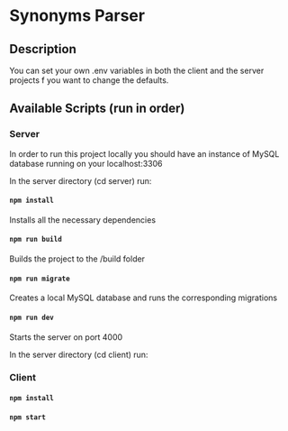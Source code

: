 # Synonyms Parser

## Description

You can set your own .env variables in both the client and the server projects f you want to change the defaults.

## Available Scripts (run in order)

### Server

In order to run this project locally you should have an instance of MySQL database running on your localhost:3306

In the server directory (cd server) run:

#### `npm install`

Installs all the necessary dependencies

#### `npm run build`

Builds the project to the /build folder

#### `npm run migrate`

Creates a local MySQL database and runs the corresponding migrations

#### `npm run dev`

Starts the server on port 4000

In the server directory (cd client) run:

### Client

#### `npm install`

#### `npm start`
